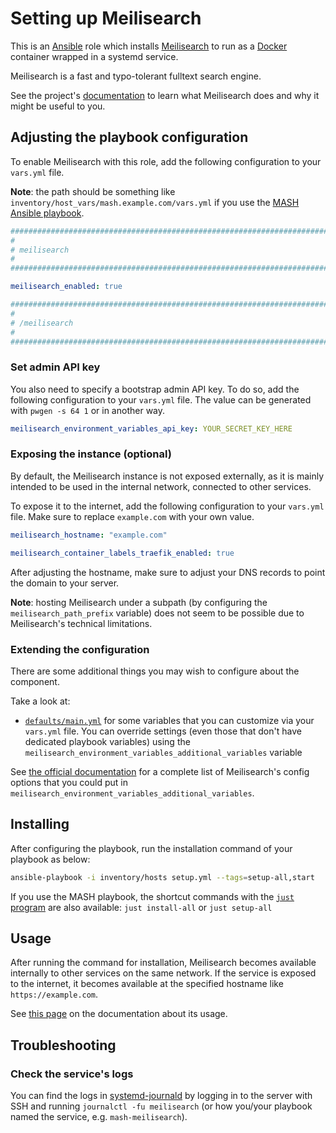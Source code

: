 <!--
SPDX-FileCopyrightText: 2020 - 2024 MDAD project contributors
SPDX-FileCopyrightText: 2020 - 2024 Slavi Pantaleev
SPDX-FileCopyrightText: 2020 Aaron Raimist
SPDX-FileCopyrightText: 2020 Chris van Dijk
SPDX-FileCopyrightText: 2020 Dominik Zajac
SPDX-FileCopyrightText: 2020 Mickaël Cornière
SPDX-FileCopyrightText: 2022 François Darveau
SPDX-FileCopyrightText: 2022 Julian Foad
SPDX-FileCopyrightText: 2022 Warren Bailey
SPDX-FileCopyrightText: 2023 Antonis Christofides
SPDX-FileCopyrightText: 2023 Felix Stupp
SPDX-FileCopyrightText: 2023 Julian-Samuel Gebühr
SPDX-FileCopyrightText: 2023 Pierre 'McFly' Marty
SPDX-FileCopyrightText: 2024 Thomas Miceli
SPDX-FileCopyrightText: 2024 - 2025 Suguru Hirahara

SPDX-License-Identifier: AGPL-3.0-or-later
-->

# Setting up Meilisearch

This is an [Ansible](https://www.ansible.com/) role which installs [Meilisearch](https://meilisearch.org) to run as a [Docker](https://www.docker.com/) container wrapped in a systemd service.

Meilisearch is a fast and typo-tolerant fulltext search engine.

See the project's [documentation](https://meilisearch.org/docs/) to learn what Meilisearch does and why it might be useful to you.

## Adjusting the playbook configuration

To enable Meilisearch with this role, add the following configuration to your `vars.yml` file.

**Note**: the path should be something like `inventory/host_vars/mash.example.com/vars.yml` if you use the [MASH Ansible playbook](https://github.com/mother-of-all-self-hosting/mash-playbook).

```yaml
########################################################################
#                                                                      #
# meilisearch                                                          #
#                                                                      #
########################################################################

meilisearch_enabled: true

########################################################################
#                                                                      #
# /meilisearch                                                         #
#                                                                      #
########################################################################
```

### Set admin API key

You also need to specify a bootstrap admin API key. To do so, add the following configuration to your `vars.yml` file. The value can be generated with `pwgen -s 64 1` or in another way.

```yaml
meilisearch_environment_variables_api_key: YOUR_SECRET_KEY_HERE
```

### Exposing the instance (optional)

By default, the Meilisearch instance is not exposed externally, as it is mainly intended to be used in the internal network, connected to other services.

To expose it to the internet, add the following configuration to your `vars.yml` file. Make sure to replace `example.com` with your own value.

```yaml
meilisearch_hostname: "example.com"

meilisearch_container_labels_traefik_enabled: true
```

After adjusting the hostname, make sure to adjust your DNS records to point the domain to your server.

**Note**: hosting Meilisearch under a subpath (by configuring the `meilisearch_path_prefix` variable) does not seem to be possible due to Meilisearch's technical limitations.

### Extending the configuration

There are some additional things you may wish to configure about the component.

Take a look at:

- [`defaults/main.yml`](../defaults/main.yml) for some variables that you can customize via your `vars.yml` file. You can override settings (even those that don't have dedicated playbook variables) using the `meilisearch_environment_variables_additional_variables` variable

See [the official documentation](https://meilisearch.org/docs/) for a complete list of Meilisearch's config options that you could put in `meilisearch_environment_variables_additional_variables`.

## Installing

After configuring the playbook, run the installation command of your playbook as below:

```sh
ansible-playbook -i inventory/hosts setup.yml --tags=setup-all,start
```

If you use the MASH playbook, the shortcut commands with the [`just` program](https://github.com/mother-of-all-self-hosting/mash-playbook/blob/main/docs/just.md) are also available: `just install-all` or `just setup-all`

## Usage

After running the command for installation, Meilisearch becomes available internally to other services on the same network. If the service is exposed to the internet, it becomes available at the specified hostname like `https://example.com`.

See [this page](https://meilisearch.org/docs/guide/) on the documentation about its usage.

## Troubleshooting

### Check the service's logs

You can find the logs in [systemd-journald](https://www.freedesktop.org/software/systemd/man/systemd-journald.service.html) by logging in to the server with SSH and running `journalctl -fu meilisearch` (or how you/your playbook named the service, e.g. `mash-meilisearch`).
